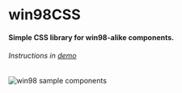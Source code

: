 # win98CSS

#### Simple CSS library for win98-alike components.
###### Instructions in [demo](https://jakubfaliszewski.github.io/win98CSS/public/ "demo")

![win98 sample components](https://i.imgur.com/1AIwmIk.png)

